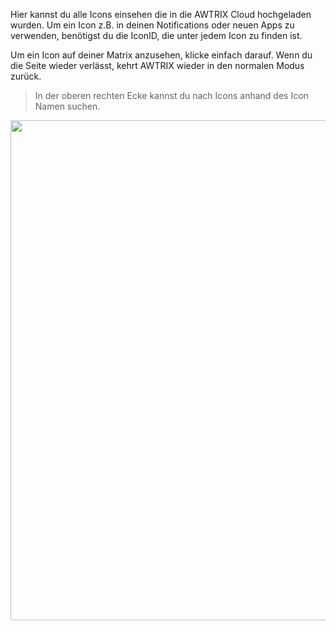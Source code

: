 Hier kannst du alle Icons einsehen die in die AWTRIX Cloud hochgeladen wurden.
Um ein Icon z.B. in deinen Notifications oder neuen Apps zu verwenden, benötigst du die IconID, die unter jedem Icon zu finden ist.

Um ein Icon auf deiner Matrix anzusehen, klicke einfach darauf. Wenn du die Seite wieder verlässt, kehrt AWTRIX wieder in den normalen Modus zurück.

> In der oberen rechten Ecke kannst du nach Icons anhand des Icon Namen suchen.

<div align=center>
  <img width="800" src="../assets/db.gif"/>
</div>
